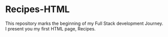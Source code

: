 # Recipes-HTML
This repository marks the beginning of my Full Stack development Journey. I present you my first HTML page, Recipes.
